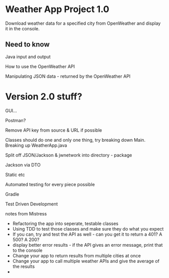 # Weather App Project 1.0

Download weather data for a specified city from OpenWeather and display it in the console.

## Need to know

Java input and output

How to use the OpenWeather API

Manipulating JSON data - returned by the OpenWeather API

# Version 2.0 stuff?

GUI...

Postman?

Remove API key from source & URL if possible

Classes should do one and only one thing, try breaking down Main. Breaking up WeatherApp.java

Split off JSON/Jackson & jwnetwork into directory - package

Jackson via DTO

Static etc

Automated testing for every piece possible

Gradle

Test Driven Development

notes from Mistress

* Refactoring the app into seperate, testable classes
* Using TDD to test those classes and make sure they do what you expect
* If you can, try and test the API as well - can you get it to return a 401? A 500? A 200? 
* display better error results - if the API gives an error message, print that to the console
* Change your app to return results from multiple cities at once
* Change your app to call multiple weather APIs and give the average of the results
* 
